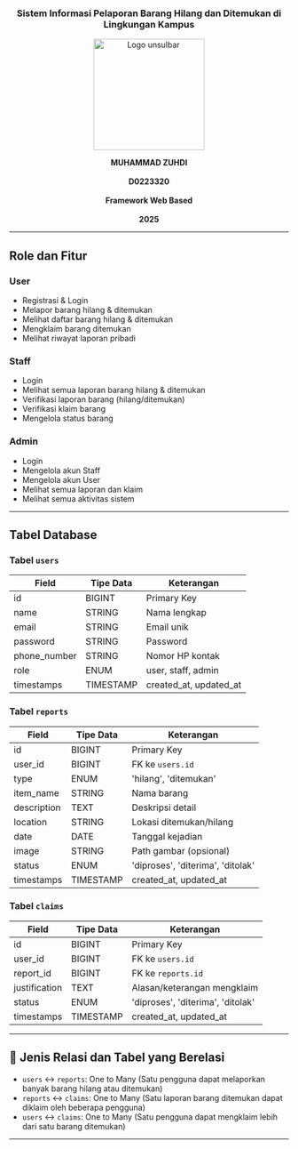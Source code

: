 <h3 align="center">Sistem Informasi Pelaporan Barang Hilang dan Ditemukan di Lingkungan Kampus</h3>

<p align="center">
  <img src="https://github.com/user-attachments/assets/a923ec20-ad7c-4bfb-96d9-9bcc0c9547a7" alt="Logo unsulbar" width="200"/>
</p>

<p align="center">
  <strong>MUHAMMAD ZUHDI</strong><br/><br/>
  <strong>D0223320</strong><br/><br/>
  <strong>Framework Web Based</strong><br/><br/>
  <strong>2025</strong>
</p>

---

## Role dan Fitur

### User
- Registrasi & Login
- Melapor barang hilang & ditemukan 
- Melihat daftar barang hilang & ditemukan 
- Mengklaim barang ditemukan 
- Melihat riwayat laporan pribadi

### Staff
- Login
- Melihat semua laporan barang hilang & ditemukan
- Verifikasi laporan barang (hilang/ditemukan)
- Verifikasi klaim barang
- Mengelola status barang 

### Admin
- Login
- Mengelola akun Staff
- Mengelola akun User
- Melihat semua laporan dan klaim
- Melihat semua aktivitas sistem

---

## Tabel Database

### Tabel `users`
| Field         | Tipe Data   | Keterangan          |
|---------------|-------------|---------------------|
| id            | BIGINT      | Primary Key         |
| name          | STRING     | Nama lengkap        |
| email         | STRING     | Email unik          |
| password      | STRING     | Password |
| phone_number  | STRING     | Nomor HP kontak     |
| role          | ENUM        | user, staff, admin  |
| timestamps    | TIMESTAMP   | created_at, updated_at |

### Tabel `reports`
| Field         | Tipe Data   | Keterangan                     |
|---------------|-------------|--------------------------------|
| id            | BIGINT      | Primary Key                    |
| user_id       | BIGINT      | FK ke `users.id`               |
| type          | ENUM        | 'hilang', 'ditemukan'                |
| item_name     | STRING     | Nama barang                    |
| description   | TEXT        | Deskripsi detail               |
| location      | STRING     | Lokasi ditemukan/hilang        |
| date          | DATE        | Tanggal kejadian               |
| image         | STRING     | Path gambar (opsional)         |
| status        | ENUM        | 'diproses', 'diterima', 'ditolak' |
| timestamps    | TIMESTAMP   | created_at, updated_at         |

### Tabel `claims`
| Field         | Tipe Data   | Keterangan                         |
|---------------|-------------|------------------------------------|
| id            | BIGINT      | Primary Key                        |
| user_id       | BIGINT      | FK ke `users.id`                   |
| report_id     | BIGINT      | FK ke `reports.id`                 |
| justification | TEXT        | Alasan/keterangan mengklaim       |
| status        | ENUM        | 'diproses', 'diterima', 'ditolak' |
| timestamps    | TIMESTAMP   | created_at, updated_at             |

---

## 🔗 Jenis Relasi dan Tabel yang Berelasi

- `users` ↔ `reports`: One to Many (Satu pengguna dapat melaporkan banyak barang hilang atau ditemukan)  
- `reports` ↔ `claims`: One to Many (Satu laporan barang ditemukan dapat diklaim oleh beberapa pengguna)  
- `users` ↔ `claims`: One to Many (Satu pengguna dapat mengklaim lebih dari satu barang ditemukan)

--- 
